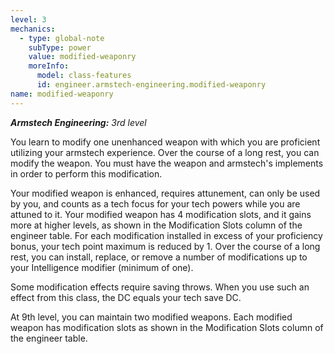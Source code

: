 ```yaml
---
level: 3
mechanics:
  - type: global-note
    subType: power
    value: modified-weaponry
    moreInfo:
      model: class-features
      id: engineer.armstech-engineering.modified-weaponry
name: modified-weaponry
---
```

_**Armstech Engineering:** 3rd level_
You learn to modify one unenhanced weapon with which you are proficient utilizing your armstech experience. Over the course of a long rest, you can modify the weapon. You must have the weapon and armstech's implements in order to perform this modification.
Your modified weapon is enhanced, requires attunement, can only be used by you, and counts as a tech focus for your tech powers while you are attuned to it. Your modified weapon has 4 modification slots, and it gains more at higher levels, as shown in the Modification Slots column of the engineer table. For each modification installed in excess of your proficiency bonus, your tech point maximum is reduced by 1. Over the course of a long rest, you can install, replace, or remove a number of modifications up to your Intelligence modifier (minimum of one).
Some modification effects require saving throws. When you use such an effect from this class, the DC equals your tech save DC.
At 9th level, you can maintain two modified weapons. Each modified weapon has modification slots as shown in the Modification Slots column of the engineer table.